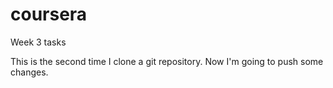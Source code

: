# coursera
Week 3 tasks

This is the second time I clone a git repository. Now I'm going to push some changes.

